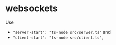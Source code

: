 # websockets

Use

- `"server-start": "ts-node src/server.ts"`
  and
- `"client-start": "ts-node src/client.ts",`
